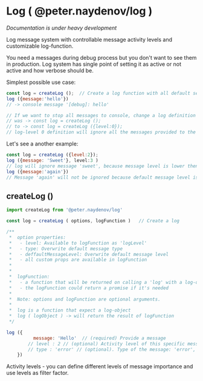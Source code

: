 # Log ( @peter.naydenov/log )

*Documentation is under heavy development*



Log message system with controllable message activity levels and customizable log-function. 

You need a messages during debug process but you don't want to see them in production. Log system has single point of setting it as active or not active and how verbose should be. 

Simplest possible use case:
```js
const log = createLog ();  // Create a log function with all default settings
log ({message:'hello'})
// -> console message '[debug]: hello'

// If we want to stop all messages to console, change a log definition
// was -> const log = createLog ();
// to -> const log = createLog ({level:0});
// log-level 0 definition will ignore all the messages provided to the log
```

Let's see a another example:

```js
const log = createLog ({level:2});
log ({message: 'Sweet'}, level:3 )
// log will ignore message 'sweet', because message level is lower then log-level. This definition of the log will show only level 1 and level 2 of the messages.
log ({message:'again'})
// Message 'again' will not be ignored because default message level is 1
```


## createLog ()

```js
import createLog from '@peter.naydenov/log'

const log = createLog ( options, logFunction )   // Create a log

/**
 *  option properties:
 *   - level: Available to logFunction as 'logLevel'
 *   - type: Overwrite default message type
 *   - deffaultMessageLevel: Overwrite default message level
 *   - all custom props are available in logFunction
 * 
 * 
 *  logFunction: 
 *   - a function that will be returned on calling a 'log' with a log-object
 *   - the logFunction could return a promise if it's needed 
 *  
 *  Note: options and logFunction are optional arguments.
 * 
 *  log is a function that expect a log-object
 *  log ( logObject ) -> will return the result of logFunction
 */

log ({ 
          message: 'Hello'  // (required) Provide a message
        // level : 2 // (optional) Activity level of this specific message. Deffault is 1.
        // type : 'error' // (optional). Type of the message: 'error', 'warning', or 'log'
    })

```
Activity levels - you can define different levels of message importance and use levels as filter factor.

